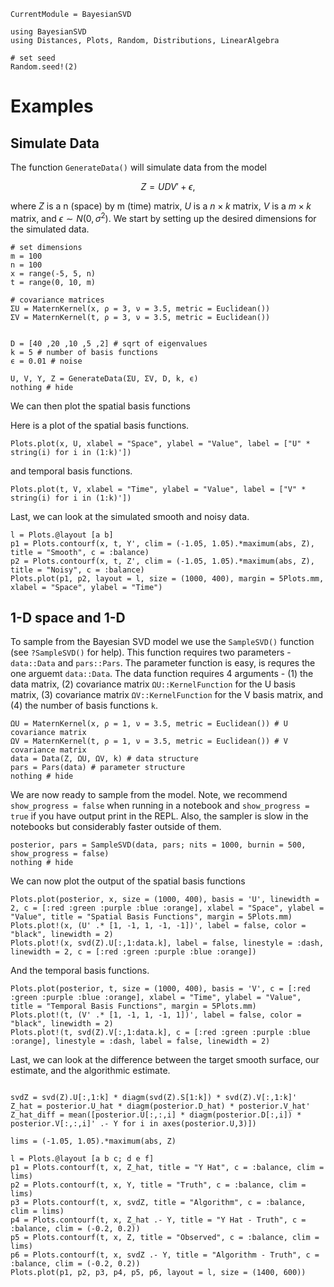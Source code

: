 ```@meta
CurrentModule = BayesianSVD
```

```@setup 1d
using BayesianSVD
using Distances, Plots, Random, Distributions, LinearAlgebra

# set seed
Random.seed!(2)
```

# Examples

## Simulate Data

The function `GenerateData()` will simulate data from the model

$$Z = UDV' + \epsilon,$$

where $Z$ is a n (space) by m (time) matrix, $U$ is a $n \times k$ matrix, $V$ is a $m \times k$ matrix, and $\epsilon \sim N(0, \sigma^2)$.
We start by setting up the desired dimensions for the simulated data.

```@example 1d
# set dimensions
m = 100
n = 100
x = range(-5, 5, n)
t = range(0, 10, m)

# covariance matrices
ΣU = MaternKernel(x, ρ = 3, ν = 3.5, metric = Euclidean())
ΣV = MaternKernel(t, ρ = 3, ν = 3.5, metric = Euclidean())


D = [40 ,20 ,10 ,5 ,2] # sqrt of eigenvalues
k = 5 # number of basis functions 
ϵ = 0.01 # noise

U, V, Y, Z = GenerateData(ΣU, ΣV, D, k, ϵ)
nothing # hide
```

We can then plot the spatial basis functions

Here is a plot of the spatial basis functions.
```@example 1d
Plots.plot(x, U, xlabel = "Space", ylabel = "Value", label = ["U" * string(i) for i in (1:k)'])
```

and temporal basis functions.
```@example 1d
Plots.plot(t, V, xlabel = "Time", ylabel = "Value", label = ["V" * string(i) for i in (1:k)'])
```

Last, we can look at the simulated smooth and noisy data.
```@example 1d
l = Plots.@layout [a b]
p1 = Plots.contourf(x, t, Y', clim = (-1.05, 1.05).*maximum(abs, Z), title = "Smooth", c = :balance)
p2 = Plots.contourf(x, t, Z', clim = (-1.05, 1.05).*maximum(abs, Z), title = "Noisy", c = :balance)
Plots.plot(p1, p2, layout = l, size = (1000, 400), margin = 5Plots.mm, xlabel = "Space", ylabel = "Time")
```

## 1-D space and 1-D

To sample from the Bayesian SVD model we use the `SampleSVD()` function (see `?SampleSVD()` for help). This function requires two parameters - `data::Data` and `pars::Pars`. The parameter function is easy, is requres the one arguemt `data::Data`. The data function requires 4 arguments - (1) the data matrix, (2) covariance matrix `ΩU::KernelFunction` for the U basis matrix, (3) covariance matrix `ΩV::KernelFunction` for the V basis matrix, and (4) the number of basis functions `k`.

```@example 1d
ΩU = MaternKernel(x, ρ = 1, ν = 3.5, metric = Euclidean()) # U covariance matrix
ΩV = MaternKernel(t, ρ = 1, ν = 3.5, metric = Euclidean()) # V covariance matrix
data = Data(Z, ΩU, ΩV, k) # data structure
pars = Pars(data) # parameter structure
nothing # hide
```

We are now ready to sample from the model. Note, we recommend `show_progress = false` when running in a notebook and `show_progress = true` if you have output print in the REPL. Also, the sampler is slow in the notebooks but considerably faster outside of them.

```@example 1d
posterior, pars = SampleSVD(data, pars; nits = 1000, burnin = 500, show_progress = false)
nothing # hide
```

We can now plot the output of the spatial basis functions
```@example 1d
Plots.plot(posterior, x, size = (1000, 400), basis = 'U', linewidth = 2, c = [:red :green :purple :blue :orange], xlabel = "Space", ylabel = "Value", title = "Spatial Basis Functions", margin = 5Plots.mm)
Plots.plot!(x, (U' .* [1, -1, 1, -1, -1])', label = false, color = "black", linewidth = 2)
Plots.plot!(x, svd(Z).U[:,1:data.k], label = false, linestyle = :dash, linewidth = 2, c = [:red :green :purple :blue :orange])
```

And the temporal basis functions.
```@example 1d
Plots.plot(posterior, t, size = (1000, 400), basis = 'V', c = [:red :green :purple :blue :orange], xlabel = "Time", ylabel = "Value", title = "Temporal Basis Functions", margin = 5Plots.mm)
Plots.plot!(t, (V' .* [1, -1, 1, -1, 1])', label = false, color = "black", linewidth = 2)
Plots.plot!(t, svd(Z).V[:,1:data.k], c = [:red :green :purple :blue :orange], linestyle = :dash, label = false, linewidth = 2)
```

Last, we can look at the difference between the target smooth surface, our estimate, and the algorithmic estimate.

```@example 1d

svdZ = svd(Z).U[:,1:k] * diagm(svd(Z).S[1:k]) * svd(Z).V[:,1:k]'
Z_hat = posterior.U_hat * diagm(posterior.D_hat) * posterior.V_hat'
Z_hat_diff = mean([posterior.U[:,:,i] * diagm(posterior.D[:,i]) * posterior.V[:,:,i]' .- Y for i in axes(posterior.U,3)])

lims = (-1.05, 1.05).*maximum(abs, Z)

l = Plots.@layout [a b c; d e f]
p1 = Plots.contourf(t, x, Z_hat, title = "Y Hat", c = :balance, clim = lims)
p2 = Plots.contourf(t, x, Y, title = "Truth", c = :balance, clim = lims)
p3 = Plots.contourf(t, x, svdZ, title = "Algorithm", c = :balance, clim = lims)
p4 = Plots.contourf(t, x, Z_hat .- Y, title = "Y Hat - Truth", c = :balance, clim = (-0.2, 0.2))
p5 = Plots.contourf(t, x, Z, title = "Observed", c = :balance, clim = lims)
p6 = Plots.contourf(t, x, svdZ .- Y, title = "Algorithm - Truth", c = :balance, clim = (-0.2, 0.2))
Plots.plot(p1, p2, p3, p4, p5, p6, layout = l, size = (1400, 600))
```